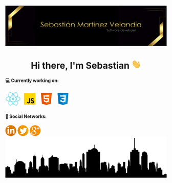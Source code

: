 ![](https://github.com/msebasv/msebasv/blob/main/src/ImgBanner.png)

<h1 align="center">Hi there, I'm Sebastian <img src="./src/wave.gif" width="30px"></h1>

#### 💻 Currently working on:

<a href="https://reactjs.org/"><img src="https://github.com/msebasv/msebasv/blob/main/src/react.png"/></a>
<a href="https://www.javascript.com/"><img src="https://github.com/msebasv/msebasv/blob/main/src/javascript.png"/></a>
<a href="https://www.w3schools.com/html/"><img src="https://github.com/msebasv/msebasv/blob/main/src/html-5.png"/></a>
<a href="https://www.w3schools.com/css/"><img src="https://github.com/msebasv/msebasv/blob/main/src/css3.png"/></a>

#### 📱 Social Networks:
<a href="https://www.linkedin.com/in/msebasv/"><img src="https://github.com/msebasv/msebasv/blob/main/src/Capa%202.png" width="34" height="34"/></a>
<a href="https://twitter.com/msebasv"><img src="https://github.com/msebasv/msebasv/blob/main/src/Capa%203.png" width="34" height="34"/></a>
<a href="msebasve@gmail.com"><img src="https://github.com/msebasv/msebasv/blob/main/src/Capa%204.png" width="34" height="34"/></a>
<a href="https://www.w3schools.com/css/"><img src="https://github.com/msebasv/msebasv/blob/main/src/CiudadSilueta.png"/></a>



